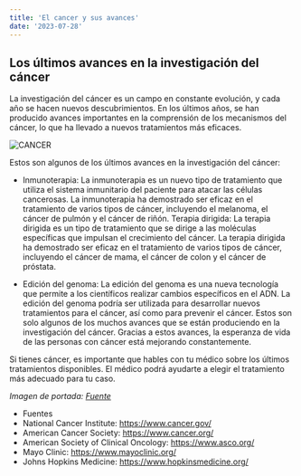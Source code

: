 ```yaml
---
title: 'El cancer y sus avances'
date: '2023-07-28'
---
```


## Los últimos avances en la investigación del cáncer
La investigación del cáncer es un campo en constante evolución, y cada año se hacen nuevos descubrimientos. En los últimos años, se han producido avances importantes en la comprensión de los mecanismos del cáncer, lo que ha llevado a nuevos tratamientos más eficaces.

![CANCER](/cancer.jpg)

Estos son algunos de los últimos avances en la investigación del cáncer:

- Inmunoterapia: La inmunoterapia es un nuevo tipo de tratamiento que utiliza el sistema inmunitario del paciente para atacar las células cancerosas. La inmunoterapia ha demostrado ser eficaz en el tratamiento de varios tipos de cáncer, incluyendo el melanoma, el cáncer de pulmón y el cáncer de riñón.
Terapia dirigida: La terapia dirigida es un tipo de tratamiento que se dirige a las moléculas específicas que impulsan el crecimiento del cáncer. La terapia dirigida ha demostrado ser eficaz en el tratamiento de varios tipos de cáncer, incluyendo el cáncer de mama, el cáncer de colon y el cáncer de próstata.


- Edición del genoma: La edición del genoma es una nueva tecnología que permite a los científicos realizar cambios específicos en el ADN. La edición del genoma podría ser utilizada para desarrollar nuevos tratamientos para el cáncer, así como para prevenir el cáncer.
Estos son solo algunos de los muchos avances que se están produciendo en la investigación del cáncer. Gracias a estos avances, la esperanza de vida de las personas con cáncer está mejorando constantemente.

Si tienes cáncer, es importante que hables con tu médico sobre los últimos tratamientos disponibles. El médico podrá ayudarte a elegir el tratamiento más adecuado para tu caso.

*Imagen de portada: [Fuente](https://www.bbc.com/mundo)*

- Fuentes 
- National Cancer Institute: <https://www.cancer.gov/>
- American Cancer Society: <https://www.cancer.org/>
- American Society of Clinical Oncology: <https://www.asco.org/>
- Mayo Clinic: <https://www.mayoclinic.org/>
- Johns Hopkins Medicine: <https://www.hopkinsmedicine.org/>
